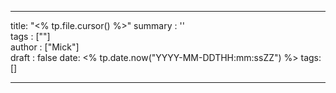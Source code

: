 
---  
title: "<% tp.file.cursor() %>"
summary : ''  
tags : [""]  
author : ["Mick"]  
draft : false 
date: <% tp.date.now("YYYY-MM-DDTHH:mm:ssZZ") %>
tags: []

---

